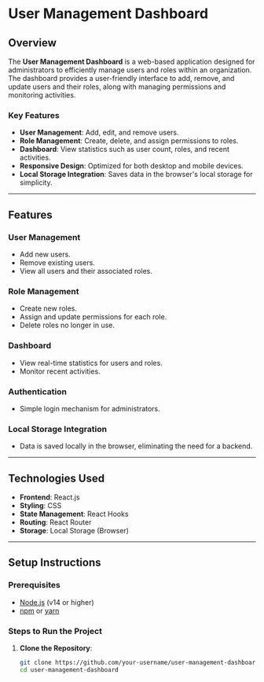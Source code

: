 # **User Management Dashboard**

## **Overview**

The **User Management Dashboard** is a web-based application designed for administrators to efficiently manage users and roles within an organization. The dashboard provides a user-friendly interface to add, remove, and update users and their roles, along with managing permissions and monitoring activities.

### **Key Features**
- **User Management**: Add, edit, and remove users.
- **Role Management**: Create, delete, and assign permissions to roles.
- **Dashboard**: View statistics such as user count, roles, and recent activities.
- **Responsive Design**: Optimized for both desktop and mobile devices.
- **Local Storage Integration**: Saves data in the browser's local storage for simplicity.

---

## **Features**

### **User Management**
- Add new users.
- Remove existing users.
- View all users and their associated roles.

### **Role Management**
- Create new roles.
- Assign and update permissions for each role.
- Delete roles no longer in use.

### **Dashboard**
- View real-time statistics for users and roles.
- Monitor recent activities.

### **Authentication**
- Simple login mechanism for administrators.

### **Local Storage Integration**
- Data is saved locally in the browser, eliminating the need for a backend.

---

## **Technologies Used**

- **Frontend**: React.js
- **Styling**: CSS
- **State Management**: React Hooks
- **Routing**: React Router
- **Storage**: Local Storage (Browser)

---

## **Setup Instructions**

### **Prerequisites**
- [Node.js](https://nodejs.org/) (v14 or higher)
- [npm](https://www.npmjs.com/) or [yarn](https://yarnpkg.com/)

### **Steps to Run the Project**

1. **Clone the Repository**:
   ```bash
   git clone https://github.com/your-username/user-management-dashboard.git
   cd user-management-dashboard
